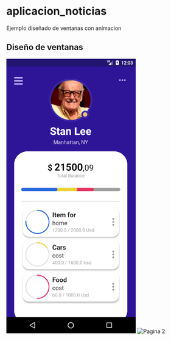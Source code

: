 # aplicacion_noticias

Ejemplo diseñado de ventanas con animacion

## Diseño de ventanas

![Pagina principal](imagen1.png)
![Pagina 2](imagen2.png)
